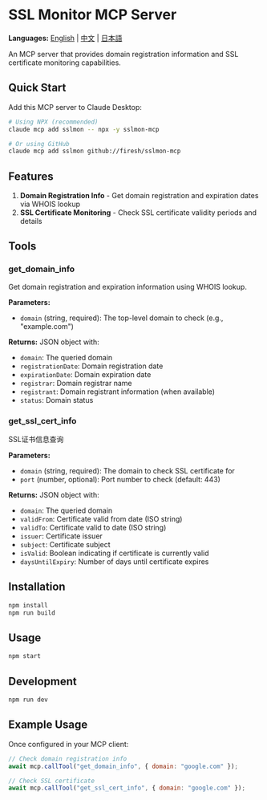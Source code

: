 # SSL Monitor MCP Server

**Languages:** [English](README.md) | [中文](README-zh.md) | [日本語](README-ja.md)

An MCP server that provides domain registration information and SSL certificate monitoring capabilities.

## Quick Start

Add this MCP server to Claude Desktop:

```bash
# Using NPX (recommended)
claude mcp add sslmon -- npx -y sslmon-mcp

# Or using GitHub
claude mcp add sslmon github://firesh/sslmon-mcp
```

## Features

1. **Domain Registration Info** - Get domain registration and expiration dates via WHOIS lookup
2. **SSL Certificate Monitoring** - Check SSL certificate validity periods and details

## Tools

### get_domain_info
Get domain registration and expiration information using WHOIS lookup.

**Parameters:**
- `domain` (string, required): The top-level domain to check (e.g., "example.com")

**Returns:** JSON object with:
- `domain`: The queried domain
- `registrationDate`: Domain registration date
- `expirationDate`: Domain expiration date
- `registrar`: Domain registrar name
- `registrant`: Domain registrant information (when available)
- `status`: Domain status

### get_ssl_cert_info
SSL证书信息查询

**Parameters:**
- `domain` (string, required): The domain to check SSL certificate for
- `port` (number, optional): Port number to check (default: 443)

**Returns:** JSON object with:
- `domain`: The queried domain
- `validFrom`: Certificate valid from date (ISO string)
- `validTo`: Certificate valid to date (ISO string)
- `issuer`: Certificate issuer
- `subject`: Certificate subject
- `isValid`: Boolean indicating if certificate is currently valid
- `daysUntilExpiry`: Number of days until certificate expires

## Installation

```bash
npm install
npm run build
```

## Usage

```bash
npm start
```

## Development

```bash
npm run dev
```

## Example Usage

Once configured in your MCP client:

```javascript
// Check domain registration info
await mcp.callTool("get_domain_info", { domain: "google.com" });

// Check SSL certificate
await mcp.callTool("get_ssl_cert_info", { domain: "google.com" });
```